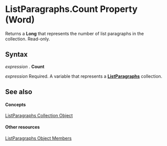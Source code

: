 
# ListParagraphs.Count Property (Word)

Returns a  **Long** that represents the number of list paragraphs in the collection. Read-only.


## Syntax

 _expression_ . **Count**

 _expression_ Required. A variable that represents a **[ListParagraphs](759c510b-bca1-0b4b-005c-5a3783dd8e96.md)** collection.


## See also


#### Concepts


[ListParagraphs Collection Object](759c510b-bca1-0b4b-005c-5a3783dd8e96.md)
#### Other resources


[ListParagraphs Object Members](ee134351-ecf1-b998-9356-18dcfadd7dd1.md)
